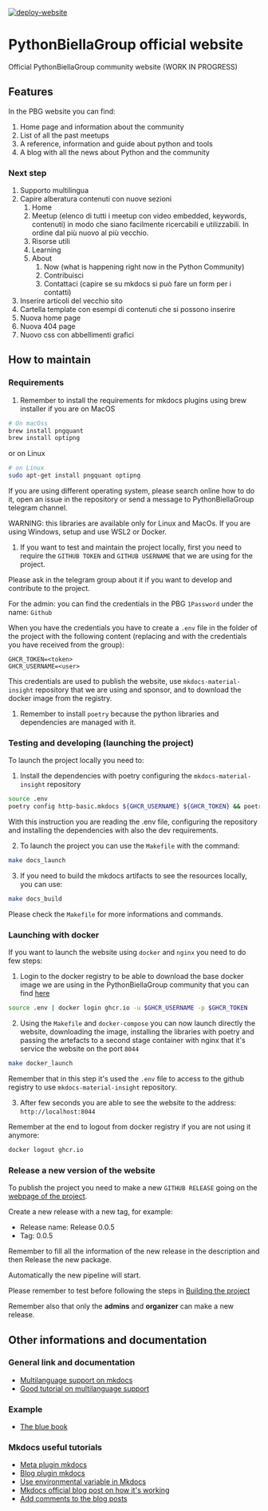 [![deploy-website](https://github.com/PythonBiellaGroup/website/actions/workflows/deploy_website.yml/badge.svg?branch=main)](https://github.com/PythonBiellaGroup/website/actions/workflows/deploy_website.yml)

# PythonBiellaGroup official website

Official PythonBiellaGroup community website (WORK IN PROGRESS)

## Features

In the PBG website you can find:

1. Home page and information about the community
2. List of all the past meetups
3. A reference, information and guide about python and tools
4. A blog with all the news about Python and the community

### Next step
1. Supporto multilingua
2. Capire alberatura contenuti con nuove sezioni
   1. Home
   2. Meetup (elenco di tutti i meetup con video embedded, keywords, contenuti) in modo che siano
   facilmente ricercabili e utilizzabili. In ordine dal più nuovo al più vecchio.
   3. Risorse utili
   4. Learning
   5. About 
      1. Now (what is happening right now in the Python Community)
      2. Contribuisci
      3. Contattaci (capire se su mkdocs si può fare un form per i contatti)
3. Inserire articoli del vecchio sito
4. Cartella template con esempi di contenuti che si possono inserire
5. Nuova home page
6. Nuova 404 page
7. Nuovo css con abbellimenti grafici

## How to maintain

### Requirements

1. Remember to install the requirements for mkdocs plugins using brew installer if you are on MacOS

```bash
# On macOss
brew install pngquant
brew install optipng
```

or on Linux

```bash
# on Linux
sudo apt-get install pngquant optipng
```

If you are using different operating system, please search online how to do it, open an issue in the repository or send a message to PythonBiellaGroup telegram channel.

WARNING: this libraries are available only for Linux and MacOs. If you are using Windows, setup and use WSL2 or Docker.

1. If you want to test and maintain the project locally, first you need to require the `GITHUB TOKEN` and `GITHUB USERNAME`
that we are using for the project.

Please ask in the telegram group about it if you want to develop and contribute to the project.

For the admin: you can find the credentials in the PBG `1Password` under the name: `Github`

When you have the credentials you have to create a `.env` file in the folder of the project with the following content (replacing <token> and <user> with the credentials you have received from the group):
```
GHCR_TOKEN=<token>
GHCR_USERNAME=<user>
```

This credentials are used to publish the website, use `mkdocs-material-insight` repository that we are using and sponsor, and to download the docker image from the registry.

1. Remember to install `poetry` because the python libraries and dependencies are managed with it.

### Testing and developing (launching the project)

To launch the project locally you need to:
1. Install the dependencies with poetry configuring the `mkdocs-material-insight` repository
```bash
source .env 
poetry config http-basic.mkdocs ${GHCR_USERNAME} ${GHCR_TOKEN} && poetry install --with dev
```
With this instruction you are reading the .env file, configuring the repository and installing the dependencies with also the dev requirements.

2. To launch the project you can use the `Makefile` with the command:
```bash
make docs_launch
```

3. If you need to build the mkdocs artifacts to see the resources locally, you can use:
```bash
make docs_build
```

Please check the `Makefile` for more informations and commands.

### Launching with docker

If you want to launch the website using `docker` and `nginx` you need to do few steps:

1. Login to the docker registry to be able to download the base docker image we are using in the PythonBiellaGroup community that you can find [here](https://github.com/PythonBiellaGroup/Dockbase)
```bash
source .env | docker login ghcr.io -u $GHCR_USERNAME -p $GHCR_TOKEN
```

2. Using the `Makefile` and `docker-compose` you can now launch directly the website, downloading the image, installing the libraries with poetry and passing the artefacts to a second stage container with nginx that it's service the website on the port `8044`
```bash
make docker_launch
```
Remember that in this step it's used the `.env` file to access to the github registry to use `mkdocs-material-insight` repository.

3. After few seconds you are able to see the website to the address: `http://localhost:8044`

Remember at the end to logout from docker registry if you are not using it anymore:
```bash
docker logout ghcr.io
```

### Release a new version of the website

To publish the project you need to make a new `GITHUB RELEASE` going on the [webpage of the project](https://github.com/PythonBiellaGroup/website/releases).

Create a new release with a new tag, for example:
- Release name: Release 0.0.5
- Tag: 0.0.5

Remember to fill all the information of the new release in the description and then Release the new package.

Automatically the new pipeline will start.

Please remember to test before following the steps in [Building the project](#building-the-project)

Remember also that only the **admins** and **organizer** can make a new release.

## Other informations and documentation

### General link and documentation
- [Multilanguage support on mkdocs](https://github.com/squidfunk/mkdocs-material/discussions/2346)
- [Good tutorial on multilanguage support](https://ultrabug.fr/Tech%20Blog/2021/2021-07-28-create-beautiful-and-localized-documentations-and-websites-using-mkdocs-github/)

### Example
- [The blue book](https://lyz-code.github.io/blue-book/)

### Mkdocs useful tutorials
- [Meta plugin mkdocs](https://squidfunk.github.io/mkdocs-material/reference/#built-in-meta-plugin)
- [Blog plugin mkdocs](https://squidfunk.github.io/mkdocs-material/setup/setting-up-a-blog/#configuration)
- [Use environmental variable in Mkdocs](https://www.mkdocs.org/user-guide/configuration/#environment-variables)
- [Mkdocs official blog post on how it's working](https://github.com/squidfunk/mkdocs-material/blob/master/docs/blog/posts/blog-support-just-landed.md)
- [Add comments to the blog posts](https://squidfunk.github.io/mkdocs-material/setup/adding-a-comment-system/)